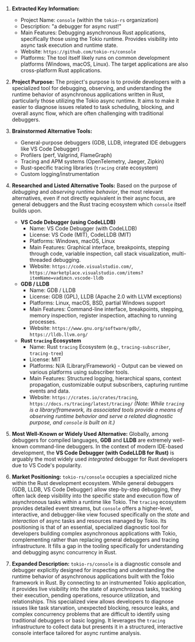 1.  **Extracted Key Information:**
    *   Project Name: `console` (within the `tokio-rs` organization)
    *   Description: "a debugger for async rust!"
    *   Main Features: Debugging asynchronous Rust applications, specifically those using the Tokio runtime. Provides visibility into async task execution and runtime state.
    *   Website: `https://github.com/tokio-rs/console`
    *   Platforms: The tool itself likely runs on common development platforms (Windows, macOS, Linux). The target applications are also cross-platform Rust applications.

2.  **Project Purpose:** The project's purpose is to provide developers with a specialized tool for debugging, observing, and understanding the runtime behavior of asynchronous applications written in Rust, particularly those utilizing the Tokio async runtime. It aims to make it easier to diagnose issues related to task scheduling, blocking, and overall async flow, which are often challenging with traditional debuggers.

3.  **Brainstormed Alternative Tools:**
    *   General-purpose debuggers (GDB, LLDB, integrated IDE debuggers like VS Code Debugger)
    *   Profilers (perf, Valgrind, FlameGraph)
    *   Tracing and APM systems (OpenTelemetry, Jaeger, Zipkin)
    *   Rust-specific tracing libraries (`tracing` crate ecosystem)
    *   Custom logging/instrumentation

4.  **Researched and Listed Alternative Tools:**
    Based on the purpose of *debugging* and *observing runtime behavior*, the most relevant alternatives, even if not directly equivalent in their async focus, are general debuggers and the Rust tracing ecosystem which `console` itself builds upon.

    *   **VS Code Debugger (using CodeLLDB)**
        *   Name: VS Code Debugger (with CodeLLDB)
        *   License: VS Code (MIT), CodeLLDB (MIT)
        *   Platforms: Windows, macOS, Linux
        *   Main Features: Graphical interface, breakpoints, stepping through code, variable inspection, call stack visualization, multi-threaded debugging.
        *   Website: `https://code.visualstudio.com/`, `https://marketplace.visualstudio.com/items?itemName=vadimcn.vscode-lldb`
    *   **GDB / LLDB**
        *   Name: GDB / LLDB
        *   License: GDB (GPL), LLDB (Apache 2.0 with LLVM exceptions)
        *   Platforms: Linux, macOS, BSD, partial Windows support
        *   Main Features: Command-line interface, breakpoints, stepping, memory inspection, register inspection, attaching to running processes.
        *   Website: `https://www.gnu.org/software/gdb/`, `https://lldb.llvm.org/`
    *   **Rust `tracing` Ecosystem**
        *   Name: Rust `tracing` Ecosystem (e.g., `tracing-subscriber`, `tracing-tree`)
        *   License: MIT
        *   Platforms: N/A (Library/Framework) - Output can be viewed on various platforms using subscriber tools.
        *   Main Features: Structured logging, hierarchical spans, context propagation, customizable output subscribers, capturing runtime events and data.
        *   Website: `https://crates.io/crates/tracing`, `https://docs.rs/tracing/latest/tracing/`
        *(Note: While `tracing` is a library/framework, its associated tools provide a means of observing runtime behavior and serve a related diagnostic purpose, and `console` is built on it.)*

5.  **Most Well-Known or Widely Used Alternative:** Globally, among debuggers for compiled languages, **GDB** and **LLDB** are extremely well-known command-line debuggers. In the context of modern IDE-based development, the **VS Code Debugger (with CodeLLDB for Rust)** is arguably the most widely used *integrated* debugger for Rust developers due to VS Code's popularity.

6.  **Market Positioning:** `tokio-rs/console` occupies a specialized niche within the Rust development ecosystem. While general debuggers (GDB, LLDB, VS Code Debugger) allow step-by-step debugging, they often lack deep visibility into the specific state and execution flow of asynchronous tasks within a runtime like Tokio. The `tracing` ecosystem provides detailed event streams, but `console` offers a higher-level, interactive, and debugger-like view focused specifically on the *state* and *interaction* of async tasks and resources managed by Tokio. Its positioning is that of an essential, specialized diagnostic tool for developers building complex asynchronous applications with Tokio, complementing rather than replacing general debuggers and tracing infrastructure. It fills a gap in the tooling specifically for understanding and debugging async concurrency in Rust.

7.  **Expanded Description:** `tokio-rs/console` is a diagnostic console and debugger explicitly designed for inspecting and understanding the runtime behavior of asynchronous applications built with the Tokio framework in Rust. By connecting to an instrumented Tokio application, it provides live visibility into the state of asynchronous tasks, tracking their execution, pending operations, resource utilization, and relationships. This specialized view allows developers to diagnose issues like task starvation, unexpected blocking, resource leaks, and complex concurrency problems that are difficult to identify using traditional debuggers or basic logging. It leverages the `tracing` infrastructure to collect data but presents it in a structured, interactive console interface tailored for async runtime analysis.